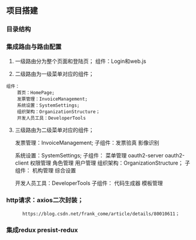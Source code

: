 ## 项目搭建

### 目录结构


### 集成路由与路由配置
  1. 一级路由分为整个页面和登陆页；
    组件：Login和web.js


  2. 二级路由为一级菜单对应的组件；

    组件：     
        首页：HomePage;
        发票管理：InvoiceManagement;
        系统设置：SystemSettings;
        组织架构：OrganizationStructure；
        开发人员工具：DeveloperTools


      

  3. 三级路由为二级菜单对应的组件；
    
      发票管理：InvoiceManagement;
              子组件：发票验真
                     影像识别

      系统设置：SystemSettings;
              子组件：
                      菜单管理
                      oauth2-server
                      oauth2-client
                      权限管理
                      角色管理
                      用户管理
      组织架构：OrganizationStructure；
              子组件： 机构管理
                       综合设置 


      开发人员工具：DeveloperTools
              子组件： 代码生成器
                       模板管理

###  http请求：axios二次封装；
          https://blog.csdn.net/frank_come/article/details/80010611；

### 集成redux presist-redux



 
  

